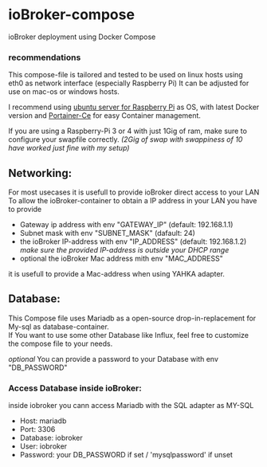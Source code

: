 # ioBroker-compose
ioBroker deployment using Docker Compose

### recommendations
This compose-file is tailored and tested to be used on linux hosts using eth0 as network interface (especially Raspberry Pi) 
It can be adjusted for use on mac-os or windows hosts. 

I recommend using [ubuntu server for Raspberry Pi](https://ubuntu.com/download/raspberry-pi) as OS, with latest Docker version and [Portainer-Ce](https://hub.docker.com/r/portainer/portainer-ce) for easy Container management. 

If you are using a Raspberry-Pi 3 or 4 with just 1Gig of ram, make sure to configure your swapfile correctly.  *(2Gig of swap with swappiness of 10 have worked just fine with my setup)*

## Networking:
For most usecases it is usefull to provide ioBroker direct access to your LAN  
To allow the ioBroker-container to obtain a IP address in your LAN you have to provide

- Gateway ip address with env "GATEWAY_IP" (default: 192.168.1.1)
- Subnet mask with env "SUBNET_MASK" (dafault: 24)
- the ioBroker IP-address with env "IP_ADDRESS" (default: 192.168.1.2)  
*make sure the provided IP-address is outside your DHCP range*
- optional the ioBroker Mac address mith env "MAC_ADDRESS"

it is usefull to provide a Mac-address when using YAHKA adapter.

## Database:

This Compose file uses Mariadb as a open-source drop-in-replacement for My-sql as database-container.  
If You want to use some other Database like Influx, feel free to customize the compose file to your needs.

*optional*  You can provide a password to your Database with env "DB_PASSWORD"

### Access Database inside ioBroker: 

inside iobroker you cann access Mariadb with the SQL adapter as MY-SQL
- Host:     mariadb
- Port:     3306
- Database: iobroker
- User:     iobroker
- Password: your DB_PASSWORD if set / 'mysqlpassword' if unset

